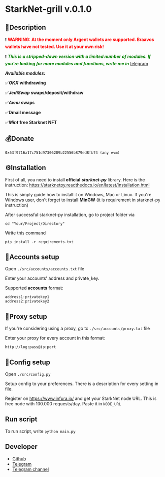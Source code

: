 # StarkNet-grill v.0.1.0

## 📜Description

❗ <span style="color:red">**WARNING: At the moment only Argent wallets are supported. Braavos wallets have not tested. Use it at your own risk!**</span>

❗ <span style="color:green">***This is a stripped-down version with a limited number of modules. If you're looking for more modules and functions, write me in***</span> <a href='https://t.me/flextive'> telegram </a>


***Available modules:***

✅***OKX*** **withdrawing**

✅***JediSwap*** **swaps/deposit/withdraw**

✅***Avnu*** **swaps**

✅**Dmail message**

✅***Mint*** **free Starknet NFT**


## 💰Donate

```
0x63f9716a17c751d97306289b22556b879ed8fb74 (any evm)
```

## ⚙️Installation


First of all, you need to install **official** ***starknet-py*** library. Here is the instruction: 
https://starknetpy.readthedocs.io/en/latest/installation.html

This is simply guide how to install it on Windows, Mac or Linux. If you're Windows user, don't forget to install **MinGW** (it is requirement in starknet-py instruction)

After successful starknet-py installation, go to project folder via 

```
cd "Your/Project/Directory"
```
Write this command
```
pip install -r requirements.txt
```


## 📄Accounts setup

Open ```./src/accounts/accounts.txt``` file

Enter your accounts' address and private_key.

Supported **accounts** format:
```
address1:privatekey1
address2:privatekey2
```


## 📄Proxy setup

If you're considering using a proxy, go to ```./src/accounts/proxy.txt``` file

Enter your proxy for every account in this format:
```
http://log:pass@ip:port
```

## 📄Config setup

Open ```./src/config.py```

Setup config to your preferences. There is a description for every setting in file. 

Register on https://www.infura.io/ and get your StarkNet node URL. This is free node with 100.000 requests/day. 
Paste it in ```NODE_URL```

## Run script

To run script, write 
```python main.py```


## Developer

- [Github](https://github.com/flexter1)
- [Telegram](https://t.me/flextive)
- [Telegram channel](https://t.me/flexterwork)
